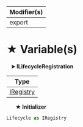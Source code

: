 | Modifier(s)                            |
|----------------------------------------|
| export |

# &#9733; Variable(s)

&nbsp;&nbsp; **&#10148; ILifecycleRegistration**

| Type                        |
|-----------------------------|
| [IRegistry](/kernel/interface/di/iregistry.md) |

&nbsp;&nbsp;&nbsp;&nbsp;&nbsp; **&#9733; Initializer**

```ts
Lifecycle as IRegistry
```